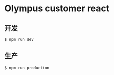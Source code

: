 # Olympus customer react

## 开发

```shell
$ npm run dev
```

## 生产

```shell
$ npm run production
```
